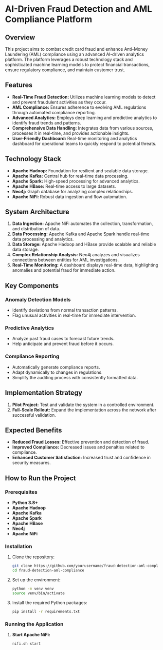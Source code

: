 # AI-Driven Fraud Detection and AML Compliance Platform

## Overview

This project aims to combat credit card fraud and enhance Anti-Money Laundering (AML) compliance using an advanced AI-driven analytics platform. The platform leverages a robust technology stack and sophisticated machine learning models to protect financial transactions, ensure regulatory compliance, and maintain customer trust.

## Features

- **Real-Time Fraud Detection:** Utilizes machine learning models to detect and prevent fraudulent activities as they occur.
- **AML Compliance:** Ensures adherence to evolving AML regulations through automated compliance reporting.
- **Advanced Analytics:** Employs deep learning and predictive analytics to identify fraud trends and patterns.
- **Comprehensive Data Handling:** Integrates data from various sources, processes it in real-time, and provides actionable insights.
- **User-Friendly Dashboard:** Real-time monitoring and analytics dashboard for operational teams to quickly respond to potential threats.

## Technology Stack

- **Apache Hadoop:** Foundation for resilient and scalable data storage.
- **Apache Kafka:** Central hub for real-time data processing.
- **Apache Spark:** High-speed processing for advanced analytics.
- **Apache HBase:** Real-time access to large datasets.
- **Neo4j:** Graph database for analyzing complex relationships.
- **Apache NiFi:** Robust data ingestion and flow automation.

## System Architecture

1. **Data Ingestion:** Apache NiFi automates the collection, transformation, and distribution of data.
2. **Data Processing:** Apache Kafka and Apache Spark handle real-time data processing and analytics.
3. **Data Storage:** Apache Hadoop and HBase provide scalable and reliable data storage.
4. **Complex Relationship Analysis:** Neo4j analyzes and visualizes connections between entities for AML investigations.
5. **Real-Time Monitoring:** A dashboard displays real-time data, highlighting anomalies and potential fraud for immediate action.

## Key Components

### Anomaly Detection Models

- Identify deviations from normal transaction patterns.
- Flag unusual activities in real-time for immediate intervention.

### Predictive Analytics

- Analyze past fraud cases to forecast future trends.
- Help anticipate and prevent fraud before it occurs.

### Compliance Reporting

- Automatically generate compliance reports.
- Adapt dynamically to changes in regulations.
- Simplify the auditing process with consistently formatted data.

## Implementation Strategy

1. **Pilot Project:** Test and validate the system in a controlled environment.
2. **Full-Scale Rollout:** Expand the implementation across the network after successful validation.

## Expected Benefits

- **Reduced Fraud Losses:** Effective prevention and detection of fraud.
- **Improved Compliance:** Decreased issues and penalties related to compliance.
- **Enhanced Customer Satisfaction:** Increased trust and confidence in security measures.

## How to Run the Project

### Prerequisites

- **Python 3.8+**
- **Apache Hadoop**
- **Apache Kafka**
- **Apache Spark**
- **Apache HBase**
- **Neo4j**
- **Apache NiFi**

### Installation

1. Clone the repository:
    ```sh
    git clone https://github.com/yourusername/fraud-detection-aml-compliance.git
    cd fraud-detection-aml-compliance
    ```

2. Set up the environment:
    ```sh
    python -m venv venv
    source venv/bin/activate
    ```

3. Install the required Python packages:
    ```sh
    pip install -r requirements.txt
    ```

### Running the Application

1. **Start Apache NiFi:** 
   ```sh
   nifi.sh start
